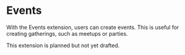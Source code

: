 # Events

With the Events extension, users can create events. This is useful for creating gatherings, such as meetups or parties.

This extension is planned but not yet drafted.